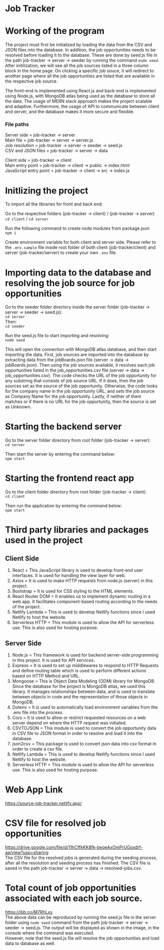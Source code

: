 # Job Tracker #

# Working of the program

The project must first be initialized by loading the data from the CSV and JSON files into the database. In addition, the job opportunities needs to be resolved before loading it to the database. These are done by seed.js file in the path job-tracker -> server -> seeder by running the command `node seed`.
After initilization, we will see all the job sources listed in a three column block in the home page. On clicking a specific job souce, it will redirect to another page where all the job opportunities are listed that are available in the respective job source.

The front-end is implemented using React.js and back-end is implemented using Node.js, with MongoDB atlas being used as the database to store all the data. The usage of MERN stack approach makes the project scalable and adaptive. Furthermore, the usage of API to communicate between client and server, and the database makes it more secure and flexible.

### File paths ###

Server side             = job-tracker -> server <br />
Main file               = job-tracker -> server -> server.js <br />
Job resolution          = job-tracker -> server -> seeder -> seed.js <br />
CSV and JSON files      = job-tracker -> server -> data <br />

Client side             = job-tracker -> client <br />
Main entry point        = job-tracker -> client -> public -> index.html <br />
JavaScript entry point  = job-tracker -> client -> src -> index.js <br />


# Initlizing the project

To import all the libraries for front and back end:

Go to the respective folders (job-tracker -> client) / (job-tracker -> server) <br />
`cd client` / `cd server`

Run the following command to create node modules from package.json <br />
`npm i`

Create environment variable for both client and server side.
Please refer to the `.env.sample` file inside root folder of both client (job-tracker/client) and server (job-tracker/server) to create your own `.env` file.

# Importing data to the database and resolving the job source for job opportunities

Go to the seeder folder directory inside the server folder (job-tracker -> server -> seeder -> seed.js): <br />
`cd server` <br />
Then: <br />
`cd seeder`

Run the seed.js file to start importing and resolving: <br />
`node seed`

This will open the connection with MongoDB atlas database, and then start importing the data. First, job sources are imported into the database by extracting data from the jobBoards.json file (server -> data -> jobBoards.json). Then using the job sources available, it resolves each job opportunities listed in the job_opportunities.csv file (server -> data -> job_opportunities.csv). The code checks the URL of the job opportunity for any substring that consists of job source URL. If it does, then the job sources set as the source of the job opportunity. Otherwise, the code looks for the company name in the job opportunity URL, and sets the job source as Company Name for the job opportunity. Lastly, if neither of them matches or if there is no URL for the job opportunity, then the source is set as Unknown.


# Starting the backend server

Go to the server folder directory from root folder (job-tracker -> server): <br />
`cd server`

Then start the server by entering the command below: <br />
`npm start`


# Starting the frontend react app

Go to the client folder directory from root folder (job-tracker -> client): <br />
`cd client`

Then run the application by entering the command below: <br />
`npm start`


# Third party libraries and packages used in the project

## Client Side ##

1) React = This JavaScript library is used to develop front-end user interfaces. It is used for handling the view layer for web. <br />
2) Axios = It is used to make HTTP requests from node.js (server) in this project. <br />
3) Bootstrap = It is used for CSS styling to the HTML elements. <br />
4) React Router DOM = It enables us to implement dynamic routing in a web app. It facilitates component-based routing according to the needs of the project. <br />
5) Netlify Lambda = This is used to develop Netlify functions since I used Netlify to host the website.
6) Serverless HTTP = This module is used to allow the API for serverless use. This is also used for hosting purpose.

## Server Side ##

1) Node.js = This framework is used for backend server-side programming in this project. It is used for API services. <br />
2) Express = It is used to set up middlewares to respond to HTTP Requests and define routing table which is used to perform different actions based on HTTP Method and URL. <br />
3) Mongoose = This is Object Data Modeling (ODM) library for MongoDB. Since the database for the project is MongoDB atlas, we used this library. It manages relationships between data, and is used to translate between objects in code and the representation of those objects in MongoDB. <br />
4) Dotenv = It is used to automatically load environment variables from the .env file into the process. <br />
5) Cors = It is used to allow or restrict requested resources on a web server depend on where the HTTP request was initiated. <br />
6) CSVTOJSON = This module is used to convert the job opportunity data in CSV file to JSON format in order to resolve and load it into the database. <br />
7) json2csv = This package is used to convert json data into csv format in order to create a csv file. <br />
8) Netlify Lambda = This is used to develop Netlify functions since I used Netlify to host the website.
9) Serverless HTTP = This module is used to allow the API for serverless use. This is also used for hosting purpose.


# Web App Link

https://source-job-tracker.netlify.app/


# CSV file for resolved job opportunities

https://drive.google.com/file/d/11hCffkKK8fk-beqeAxOmPrUGoxdrf-aa/view?usp=sharing <br />
The CSV file for the resolved jobs is generated during the seeding process, after all the resolution and seeding process has finished. The CSV file is saved in the path job-tracker -> server -> data -> resolved-jobs.csv.


# Total count of job opportunities associated with each job source.

https://ibb.co/M7RhLxs <br />
The above data can be reproduced by running the seed.js file in the server folder using `node seed` command from the path job-tracker -> server -> seeder -> seed.js. The output will be displayed as shown in the image, in the console where the command was executed. <br />
However, note that the seed.js file will resolve the job opportunities and load data to database as well.